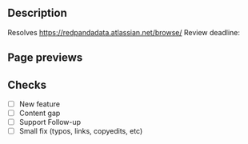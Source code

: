 ## Description

Resolves https://redpandadata.atlassian.net/browse/<jira-ticket>
Review deadline:

## Page previews

<!--- add your page preview here. 
A simple way to do it is to open the link generated by Netlify bot + file path. Remember to remove page, module, and the .adoc extension.
A preview looks like this
https://deploy-preview-487--redpanda-docs-preview.netlify.app/current/manage/node-management/
https://deploy-preview-<PR-NUMBER>--redpanda-docs-preview.netlify.app/<VERSION>/<PATH-TO-FILE-WITHOUT-ADOC>
-->

## Checks

- [ ] New feature
- [ ] Content gap
- [ ] Support Follow-up
- [ ] Small fix (typos, links, copyedits, etc)

